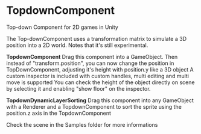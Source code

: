 # TopdownComponent
Top-down Component for 2D games in Unity

The Top-downComponent uses a transformation matrix to simulate a 3D position into a 2D world. Notes that it's still experimental.

**TopdownComponent**
Drag  this component into a GameObject.
Then instead of "transform.position", you can now change the position in TopDownComponent, adjusting it's height with position.y like a 3D object
A custom inspector is included with custom handles, multi editing and multi move is supported
You can check the height of the object directly on scene by selecting it and enabling "show floor" on the inspector.

**TopdownDynamicLayerSorting**
Drag this component into any GameObject with a Renderer and a TopdownComponent to sort the sprite using the position.z axis in the TopdownComponent

Check the scene in the Samples folder for more informations

